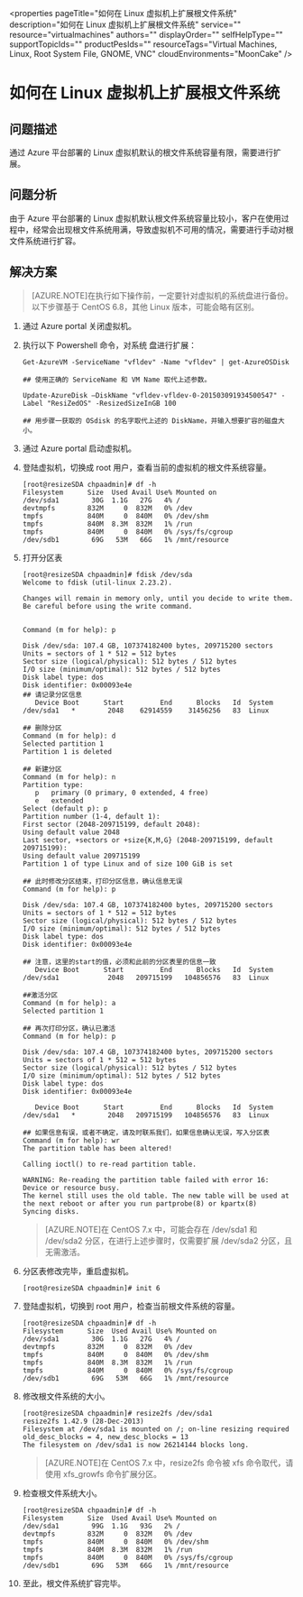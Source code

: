 <properties
	pageTitle="如何在 Linux 虚拟机上扩展根文件系统"
	description="如何在 Linux 虚拟机上扩展根文件系统"
	service=""
	resource="virtualmachines"
	authors=""
	displayOrder=""
	selfHelpType=""
    supportTopicIds=""
    productPesIds=""
    resourceTags="Virtual Machines, Linux, Root System File, GNOME, VNC"​
    cloudEnvironments="MoonCake" />
<tags
	ms.service="virtual-machines-linux-aog"
	ms.date=""
	wacn.date="1/20/2017" />
# 如何在 Linux 虚拟机上扩展根文件系统

## **问题描述**

通过 Azure 平台部署的 Linux 虚拟机默认的根文件系统容量有限，需要进行扩展。

## **问题分析**

由于 Azure 平台部署的 Linux 虚拟机默认根文件系统容量比较小，客户在使用过程中，经常会出现根文件系统用满，导致虚拟机不可用的情况，需要进行手动对根文件系统进行扩容。

## **解决方案**

>[AZURE.NOTE]在执行如下操作前，一定要针对虚拟机的系统盘进行备份。以下步骤基于 CentOS 6.8，其他 Linux 版本，可能会略有区别。

1.	通过 Azure portal 关闭虚拟机。
2.	执行以下 Powershell 命令，对系统 盘进行扩展：

		Get-AzureVM -ServiceName "vfldev" -Name "vfldev" | get-AzureOSDisk 

		## 使用正确的 ServiceName 和 VM Name 取代上述参数。

		Update-AzureDisk –DiskName "vfldev-vfldev-0-201503091934500547" -Label "ResiZedOS" -ResizedSizeInGB 100

		## 用步骤一获取的 OSdisk 的名字取代上述的 DiskName，并输入想要扩容的磁盘大小。

3.	通过 Azure portal 启动虚拟机。
4.	登陆虚拟机，切换成 root 用户，查看当前的虚拟机的根文件系统容量。

		[root@resizeSDA chpaadmin]# df -h
		Filesystem      Size  Used Avail Use% Mounted on
		/dev/sda1        30G  1.1G   27G   4% /
		devtmpfs        832M     0  832M   0% /dev
		tmpfs           840M     0  840M   0% /dev/shm
		tmpfs           840M  8.3M  832M   1% /run
		tmpfs           840M     0  840M   0% /sys/fs/cgroup
		/dev/sdb1        69G   53M   66G   1% /mnt/resource

5.	打开分区表

		[root@resizeSDA chpaadmin]# fdisk /dev/sda
		Welcome to fdisk (util-linux 2.23.2).
		
		Changes will remain in memory only, until you decide to write them.
		Be careful before using the write command.
		
		
		Command (m for help): p
		
		Disk /dev/sda: 107.4 GB, 107374182400 bytes, 209715200 sectors
		Units = sectors of 1 * 512 = 512 bytes
		Sector size (logical/physical): 512 bytes / 512 bytes
		I/O size (minimum/optimal): 512 bytes / 512 bytes
		Disk label type: dos
		Disk identifier: 0x00093e4e
		## 请记录分区信息
		   Device Boot      Start         End      Blocks   Id  System
		/dev/sda1   *        2048    62914559    31456256   83  Linux
		
		## 删除分区
		Command (m for help): d
		Selected partition 1
		Partition 1 is deleted
		
		## 新建分区
		Command (m for help): n
		Partition type:
		   p   primary (0 primary, 0 extended, 4 free)
		   e   extended
		Select (default p): p
		Partition number (1-4, default 1):
		First sector (2048-209715199, default 2048):
		Using default value 2048
		Last sector, +sectors or +size{K,M,G} (2048-209715199, default 209715199):
		Using default value 209715199
		Partition 1 of type Linux and of size 100 GiB is set
		
		## 此时修改分区结束，打印分区信息，确认信息无误
		Command (m for help): p
		
		Disk /dev/sda: 107.4 GB, 107374182400 bytes, 209715200 sectors
		Units = sectors of 1 * 512 = 512 bytes
		Sector size (logical/physical): 512 bytes / 512 bytes
		I/O size (minimum/optimal): 512 bytes / 512 bytes
		Disk label type: dos
		Disk identifier: 0x00093e4e
		
		## 注意，这里的start的值，必须和此前的分区表里的信息一致
		   Device Boot      Start         End      Blocks   Id  System
		/dev/sda1            2048   209715199   104856576   83  Linux
		
		##激活分区
		Command (m for help): a
		Selected partition 1
		
		## 再次打印分区，确认已激活
		Command (m for help): p
		
		Disk /dev/sda: 107.4 GB, 107374182400 bytes, 209715200 sectors
		Units = sectors of 1 * 512 = 512 bytes
		Sector size (logical/physical): 512 bytes / 512 bytes
		I/O size (minimum/optimal): 512 bytes / 512 bytes
		Disk label type: dos
		Disk identifier: 0x00093e4e
		
		   Device Boot      Start         End      Blocks   Id  System
		/dev/sda1   *        2048   209715199   104856576   83  Linux
		
		## 如果信息有误，或者不确定，请及时联系我们，如果信息确认无误，写入分区表
		Command (m for help): wr
		The partition table has been altered!
		
		Calling ioctl() to re-read partition table.
		
		WARNING: Re-reading the partition table failed with error 16: Device or resource busy.
		The kernel still uses the old table. The new table will be used at
		the next reboot or after you run partprobe(8) or kpartx(8)
		Syncing disks.
		
	>[AZURE.NOTE]在 CentOS 7.x 中，可能会存在 /dev/sda1 和 /dev/sda2 分区，在进行上述步骤时，仅需要扩展 /dev/sda2 分区，且无需激活。

6.	分区表修改完毕，重启虚拟机。

		[root@resizeSDA chpaadmin]# init 6

7.	登陆虚拟机，切换到 root 用户，检查当前根文件系统的容量。
		
		[root@resizeSDA chpaadmin]# df -h
		Filesystem      Size  Used Avail Use% Mounted on
		/dev/sda1        30G  1.1G   27G   4% /
		devtmpfs        832M     0  832M   0% /dev
		tmpfs           840M     0  840M   0% /dev/shm
		tmpfs           840M  8.3M  832M   1% /run
		tmpfs           840M     0  840M   0% /sys/fs/cgroup
		/dev/sdb1        69G   53M   66G   1% /mnt/resource

8.	修改根文件系统的大小。

		[root@resizeSDA chpaadmin]# resize2fs /dev/sda1
		resize2fs 1.42.9 (28-Dec-2013)
		Filesystem at /dev/sda1 is mounted on /; on-line resizing required
		old_desc_blocks = 4, new_desc_blocks = 13
		The filesystem on /dev/sda1 is now 26214144 blocks long.

	>[AZURE.NOTE]在 CentOS 7.x 中，resize2fs 命令被 xfs 命令取代，请使用 xfs_growfs 命令扩展分区。

9.	检查根文件系统大小。

		[root@resizeSDA chpaadmin]# df -h
		Filesystem      Size  Used Avail Use% Mounted on
		/dev/sda1        99G  1.1G   93G   2% /
		devtmpfs        832M     0  832M   0% /dev
		tmpfs           840M     0  840M   0% /dev/shm
		tmpfs           840M  8.3M  832M   1% /run
		tmpfs           840M     0  840M   0% /sys/fs/cgroup
		/dev/sdb1        69G   53M   66G   1% /mnt/resource

10.	至此，根文件系统扩容完毕。

